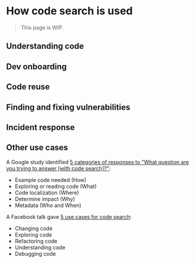 # How code search is used

> This page is WIP.

## Understanding code

## Dev onboarding

## Code reuse

## Finding and fixing vulnerabilities

## Incident response

## Other use cases

A Google study identified [5 categories of responses to "What question are you trying to answer [with code search]?"](story/google.md):

- Example code needed (How)
- Exploring or reading code (What)
- Code localization (Where)
- Determine impact (Why)
- Metadata (Who and When)

A Facebook talk gave [5 use cases for code search](story/facebook.md):

- Changing code
- Exploring code
- Refactoring code
- Understanding code
- Debugging code
